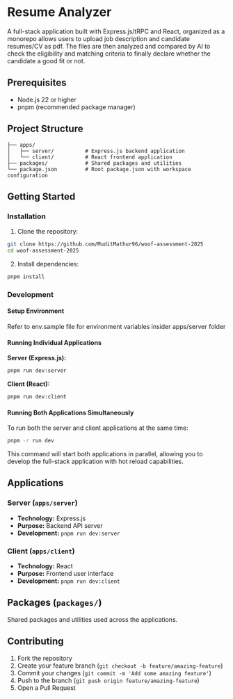 # Resume Analyzer

A full-stack application built with Express.js/tRPC and React, organized as a monorepo  allows users to upload job description and candidate resumes/CV as pdf. The files are then analyzed and compared by AI to check the eligibility and matching criteria to finally declare whether the candidate a good fit or not.

## Prerequisites

* Node.js 22 or higher
* pnpm (recommended package manager)

## Project Structure

```
├── apps/
│   ├── server/          # Express.js backend application
│   └── client/          # React frontend application
├── packages/            # Shared packages and utilities
└── package.json         # Root package.json with workspace configuration
```

## Getting Started

### Installation

1. Clone the repository:

```bash
git clone https://github.com/MuditMathur96/woof-assessment-2025
cd woof-assessment-2025
```

2. Install dependencies:

```bash
pnpm install
```

### Development

#### Setup Environment

Refer to env.sample file for environment variables insider apps/server folder

#### Running Individual Applications

**Server (Express.js):**

```bash
pnpm run dev:server
```

**Client (React):**

```bash
pnpm run dev:client
```

#### Running Both Applications Simultaneously

To run both the server and client applications at the same time:

```bash
pnpm -r run dev
```

This command will start both applications in parallel, allowing you to develop the full-stack application with hot reload capabilities.

## Applications

### Server (`apps/server`)

* **Technology:** Express.js
* **Purpose:** Backend API server
* **Development:** `pnpm run dev:server`

### Client (`apps/client`)

* **Technology:** React
* **Purpose:** Frontend user interface
* **Development:** `pnpm run dev:client`

## Packages (`packages/`)

Shared packages and utilities used across the applications.

## Contributing

1. Fork the repository
2. Create your feature branch (`git checkout -b feature/amazing-feature`)
3. Commit your changes (`git commit -m 'Add some amazing feature'`)
4. Push to the branch (`git push origin feature/amazing-feature`)
5. Open a Pull Request
